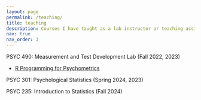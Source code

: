 ```yaml
---
layout: page
permalink: /teaching/
title: teaching
description: Courses I have taught as a lab instructor or teaching assistant.
nav: true
nav_order: 3
---
```



PSYC 490: Measurement and Test Development Lab (Fall 2022, 2023)

* [R Programming for Psychometrics](https://bookdown.org/sz_psyc490/r4psychometics/)

PSYC 301: Psychological Statistics (Spring 2024, 2023)

PSYC 235: Introduction to Statistics (Fall 2024)

